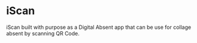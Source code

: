 # iScan

iScan built with purpose as a Digital Absent app that can be use for collage absent by scanning QR Code.
